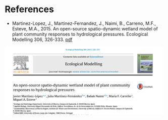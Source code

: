 # References

* Martinez-Lopez, J., Martinez-Fernandez, J., Naimi, B., Carreno, M.F., Esteve, M.A., 2015. An open-source spatio-dynamic wetland model of plant community responses to hydrological pressures. Ecological Modelling 306, 326-333. [pdf](https://www.researchgate.net/profile/M_Carreno/publication/269108241_An_open-source_spatio-dynamic_wetland_model_of_plant_community_responses_to_hydrological_pressures/links/5567236c08aeab77721ea1b6.pdf?origin=publication_detail&ev=pub_int_prw_xdl&msrp=DkzkO3_gyZApCCu4kHEF29TNHzMS5X69kFeiRdHLCVyvCK-ccEVpybdjvnJo8WgaZW9NsbnFoNhhT_qZwjIPCw.3M4IARy8YOjoaFc5nmpNtJc2Gs7JNjTjXkTWdY3QkU9RxobcT4Jv2IMoCF6Jq1vDzu98DIfsQzrTvVVH97GleA.bIvKt31-0kH98Hdtxm5BDtxgruQyYOdIprJXZ51UZ6vjaozfVaBZKKoGr5hz8lVgHfyf6ArcNGf7ZtOdTAicwg)

![](paper.png)
